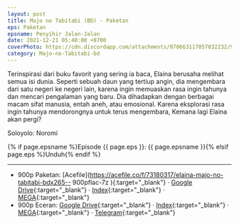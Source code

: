 ```yaml
---
layout: post
title: Majo no Tabitabi (BD) - Paketan
eps: Paketan
epsname: Penyihir Jalan-Jalan
date: 2021-12-21 05:40:00 +0700
coverPhoto: https://cdn.discordapp.com/attachments/970663117057032232/980279959929102397/cropped-1920-1080-1120781.jpg
category: Majo-no-Tabitabi-bd
---
```


Terinspirasi dari buku favorit yang sering ia baca, Elaina berusaha melihat semua isi dunia. Seperti sebuah daun yang tertiup angin, dia mengembara dari satu negeri ke negeri lain, karena ingin memuaskan rasa ingin tahunya dan mencari pengalaman yang baru. Dia dihadapkan dengan berbagai macam sifat manusia, entah aneh, atau emosional. Karena eksplorasi rasa ingin tahunya mendorongnya untuk terus mengembara, Kemana lagi Elaina akan pergi?

Soloyolo: Noromi

{% if page.epsname %}Episode {{ page.eps }}: {{ page.epsname }}{% elsif page.eps %}Unduh{% endif %}

---
- 900p Paketan: [Acefile](https://acefile.co/f/73180317/elaina-majo-no-tabitabi-bdx265-- 900pflac-7z
){:target="_blank"} &middot; [Google Drive](https://drive.google.com/file/d/1-bpj97MJl16-pfP6bT9Npiz3GWMYFpzW/view?usp=share_link){:target="_blank"} &middot; [Index](https://proyek.a-1ddl.workers.dev/1:/%5BElaina%5D%20Majo%20no%20Tabitabi%20%5BBD%5D%5Bx265%20900p%5D%5BFLAC%5D.7z){:target="_blank"} &middot; [MEGA](https://mega.nz/file/0n5AQaQS#5lBk4qKUUHNzPqWXqMbao8AGy4Samujsx8FaOqfg6ks){:target="_blank"}<br>
- 900p Eceran: [Google Drive](https://drive.google.com/drive/folders/1eIHVLZCstxrEWg1BUdd0dIYuwsVEusM6?usp=sharing){:target="_blank"} &middot; [Index](https://proyek.a-1ddl.workers.dev/0:/Musim%20Gugur%202020/%5BBD%5D/%5BElaina%5D%20Majo%20no%20Tabitabi%20%5BBD%5D%5Bx265%20900p%5D%5BFLAC%5D/){:target="_blank"} &middot; [MEGA](https://mega.nz/folder/NqpVEQ6L#2YiMJ83AK3seo6UKhe8y_w){:target="_blank"} &middot; [Telegram](https://t.me/a1fansub/35){:target="_blank"}
